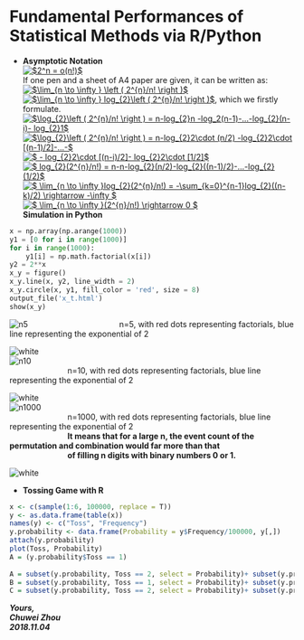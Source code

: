 # Fundamental Performances of Statistical Methods via R/Python

- **Asymptotic Notation**                    
<a href="https://www.codecogs.com/eqnedit.php?latex=$2^n&space;=&space;o(n!)$" target="_blank"><img src="https://latex.codecogs.com/gif.latex?$2^n&space;=&space;o(n!)$" title="$2^n = o(n!)$" /></a>                    
If one pen and a sheet of A4 paper are given, it can be written as:                
<a href="https://www.codecogs.com/eqnedit.php?latex=$\lim_{n&space;\to&space;\infty&space;}&space;\left&space;(&space;2^{n}/n!&space;\right&space;)$" target="_blank"><img src="https://latex.codecogs.com/gif.latex?$\lim_{n&space;\to&space;\infty&space;}&space;\left&space;(&space;2^{n}/n!&space;\right&space;)$" title="$\lim_{n \to \infty } \left ( 2^{n}/n! \right )$" /></a>                      
<a href="https://www.codecogs.com/eqnedit.php?latex=$\lim_{n&space;\to&space;\infty&space;}&space;log_{2}\left&space;(&space;2^{n}/n!&space;\right&space;)$" target="_blank"><img src="https://latex.codecogs.com/gif.latex?$\lim_{n&space;\to&space;\infty&space;}&space;log_{2}\left&space;(&space;2^{n}/n!&space;\right&space;)$" title="$\lim_{n \to \infty } log_{2}\left ( 2^{n}/n! \right )$" /></a>,
which we firstly formulate.           
<a href="https://www.codecogs.com/eqnedit.php?latex=$\log_{2}\left&space;(&space;2^{n}/n!&space;\right&space;)&space;=&space;n-log_{2}n&space;-log_2(n-1)-...-log_{2}(n-i)-&space;log_{2}1$" target="_blank"><img src="https://latex.codecogs.com/gif.latex?$\log_{2}\left&space;(&space;2^{n}/n!&space;\right&space;)&space;=&space;n-log_{2}n&space;-log_2(n-1)-...-log_{2}(n-i)-&space;log_{2}1$" title="$\log_{2}\left ( 2^{n}/n! \right ) = n-log_{2}n -log_2(n-1)-...-log_{2}(n-i)- log_{2}1$" /></a>            
<a href="https://www.codecogs.com/eqnedit.php?latex=$\log_{2}\left&space;(&space;2^{n}/n!&space;\right&space;)&space;=&space;n-log_{2}2\cdot&space;(n/2)&space;-log_{2}2\cdot&space;[(n-1)/2]-...-$" target="_blank"><img src="https://latex.codecogs.com/gif.latex?$\log_{2}\left&space;(&space;2^{n}/n!&space;\right&space;)&space;=&space;n-log_{2}2\cdot&space;(n/2)&space;-log_{2}2\cdot&space;[(n-1)/2]-...-$" title="$\log_{2}\left ( 2^{n}/n! \right ) = n-log_{2}2\cdot (n/2) -log_{2}2\cdot [(n-1)/2]-...-$" /></a>              
<a href="https://www.codecogs.com/eqnedit.php?latex=$&space;-&space;log_{2}2\cdot&space;[(n-i)/2]-&space;log_{2}2\cdot&space;[1/2]$" target="_blank"><img src="https://latex.codecogs.com/gif.latex?$&space;-&space;log_{2}2\cdot&space;[(n-i)/2]-&space;log_{2}2\cdot&space;[1/2]$" title="$ - log_{2}2\cdot [(n-i)/2]- log_{2}2\cdot [1/2]$" /></a>             
<a href="https://www.codecogs.com/eqnedit.php?latex=$&space;log_{2}(2^{n}/n!)&space;=&space;n-n-log_{2}(n/2)-log_{2}((n-1)/2)-...-log_{2}(1/2)$" target="_blank"><img src="https://latex.codecogs.com/gif.latex?$&space;log_{2}(2^{n}/n!)&space;=&space;n-n-log_{2}(n/2)-log_{2}((n-1)/2)-...-log_{2}(1/2)$" title="$ log_{2}(2^{n}/n!) = n-n-log_{2}(n/2)-log_{2}((n-1)/2)-...-log_{2}(1/2)$" /></a>         
<a href="https://www.codecogs.com/eqnedit.php?latex=$&space;\lim_{n&space;\to&space;\infty&space;}log_{2}(2^{n}/n!)&space;=&space;-\sum_{k=0}^{n-1}log_{2}((n-k)/2)&space;\rightarrow&space;-\infty&space;$" target="_blank"><img src="https://latex.codecogs.com/gif.latex?$&space;\lim_{n&space;\to&space;\infty&space;}log_{2}(2^{n}/n!)&space;=&space;-\sum_{k=0}^{n-1}log_{2}((n-k)/2)&space;\rightarrow&space;-\infty&space;$" title="$ \lim_{n \to \infty }log_{2}(2^{n}/n!) = -\sum_{k=0}^{n-1}log_{2}((n-k)/2) \rightarrow -\infty $" /></a>                 
<a href="https://www.codecogs.com/eqnedit.php?latex=$&space;\lim_{n&space;\to&space;\infty&space;}(2^{n}/n!)&space;\rightarrow&space;0&space;$" target="_blank"><img src="https://latex.codecogs.com/gif.latex?$&space;\lim_{n&space;\to&space;\infty&space;}(2^{n}/n!)&space;\rightarrow&space;0&space;$" title="$ \lim_{n \to \infty }(2^{n}/n!) \rightarrow 0 $" /></a>                
**Simulation in Python**      

``` python
x = np.array(np.arange(1000))
y1 = [0 for i in range(1000)]
for i in range(1000):    
    y1[i] = np.math.factorial(x[i])
y2 = 2**x
x_y = figure()
x_y.line(x, y2, line_width = 2)
x_y.circle(x, y1, fill_color = 'red', size = 8)
output_file('x_t.html')
show(x_y)
```                 
![n5](https://github.com/zhouchw5/Course_study_uk.github.io/blob/Data-Analysis_R_review_20181104/n5.png)
&nbsp; &nbsp; &nbsp; &nbsp; &nbsp; &nbsp; &nbsp; &nbsp; &nbsp; &nbsp; &nbsp; &nbsp; &nbsp; &nbsp; &nbsp; &nbsp; &nbsp; &nbsp; &nbsp; &nbsp; n=5, with red dots representing factorials, blue line representing the exponential of 2              
             
![white](https://github.com/zhouchw5/Course_study_uk.github.io/blob/Data-Analysis_R_review_20181104/white.png)                  
![n10](https://github.com/zhouchw5/Course_study_uk.github.io/blob/Data-Analysis_R_review_20181104/n10.png)             
 &nbsp; &nbsp; &nbsp; &nbsp; &nbsp; &nbsp; &nbsp; &nbsp; &nbsp; &nbsp; &nbsp; &nbsp; &nbsp; n=10, with red dots representing factorials, blue line representing the exponential of 2                      
             
![white](https://github.com/zhouchw5/Course_study_uk.github.io/blob/Data-Analysis_R_review_20181104/white.png)             
![n1000](https://github.com/zhouchw5/Course_study_uk.github.io/blob/Data-Analysis_R_review_20181104/n1000.png)                       
 &nbsp; &nbsp; &nbsp; &nbsp; &nbsp; &nbsp; &nbsp; &nbsp; &nbsp; &nbsp; &nbsp; &nbsp; &nbsp; n=1000, with red dots representing factorials, blue line representing the exponential of 2              
 &nbsp; &nbsp; &nbsp; &nbsp; &nbsp; &nbsp; &nbsp; &nbsp; &nbsp; &nbsp; &nbsp; &nbsp; &nbsp; **It means that for a large n, the event count of the permutation and combination would far more than that**               
 &nbsp; &nbsp; &nbsp; &nbsp; &nbsp; &nbsp; &nbsp; &nbsp; &nbsp; &nbsp; &nbsp; &nbsp; &nbsp; **of filling n digits with binary numbers 0 or 1.**                
                    
                    
![white](https://github.com/zhouchw5/Course_study_uk.github.io/blob/Data-Analysis_R_review_20181104/white.png)              
- **Tossing Game with R**                
```R
x <- c(sample(1:6, 100000, replace = T))
y <- as.data.frame(table(x))
names(y) <- c("Toss", "Frequency")
y.probability <- data.frame(Probability = y$Frequency/100000, y[,])
attach(y.probability)
plot(Toss, Probability)
A = (y.probability$Toss == 1)                
           
A = subset(y.probability, Toss == 2, select = Probability)+ subset(y.probability, Toss == 4, select = Probability)+ subset(y.probability, Toss == 6, select = Probability)
B = subset(y.probability, Toss == 1, select = Probability)+ subset(y.probability, Toss == 2, select = Probability)+ subset(y.probability, Toss == 3, select = Probability) + subset(y.probability, Toss == 4, select = Probability)
C = subset(y.probability, Toss == 2, select = Probability)+ subset(y.probability, Toss == 4, select = Probability)           
```
                    











 











                    
              

_**Yours,**_             
_**Chuwei Zhou**_             
_**2018.11.04**_
   


       

